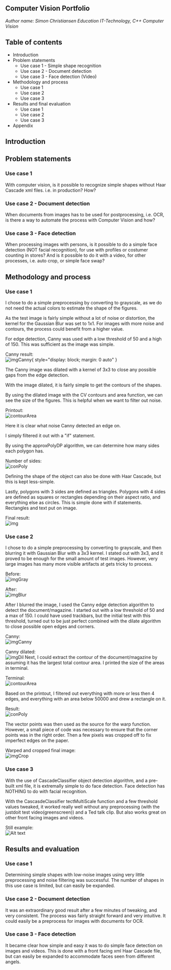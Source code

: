 ## Computer Vision Portfolio

*Author name: Simon Christiansen*
*Education IT-Technology, C++ Computer Vision*

## Table of contents

* Introduction
* Problem statements
	* Use case 1 - Simple shape recognition
	* Use case 2 - Document detection
	* Use case 3 - Face detection (Video)
* Methodology and process
	* Use case 1
	* Use case 2
	* Use case 3
* Results and final evaluation
	* Use case 1
	* Use case 2
	* Use case 3
* Appendix

## Introduction

## Problem statements
### Use case 1

With computer vision, is it possible to recognize simple shapes without Haar Cascade xml files. i.e. in production? How?

### Use case 2 - Document detection

When documents from images has to be used for postprocessing, i.e. OCR, is there a way to automate the process with Computer Vision and how?

### Use case 3 - Face detection

When processing images with persons, is it possible to do a simple face detection (NOT facial recognition), for use with profiles or costumer counting in stores? And is it possible to do it with a video, for other processes, i.e. auto crop, or simple face swap? 

## Methodology and process

### Use case 1

I chose to do a simple preprocessing by converting to grayscale, as we do not need the actual colors to estimate the shape of the figures.

As the test image is fairly simple without a lot of noise or distortion, the kernel for the Gaussian Blur was set to 1x1.  For images with more noise and contours, the process could benefit from a higher value.

For edge detection, Canny was used with a low threshold of 50 and a high of 150. This was sufficient as the image was simple. 

Canny result:<br>
![imgCanny](cv-usecase1-imgCanny.png){ style="display: block; margin: 0 auto" }

The Canny image was dilated with a kernel of 3x3 to close any possible gaps from the edge detection.

With the image dilated, it is fairly simple to get the contours of the shapes.

By using the dilated image with the CV contours and area function, we can see the size of the figures.
This is helpful when we want to filter out noise.

Printout:<br>
![contourArea](cv-usecase1-contourArea.png)

Here it is clear what noise Canny detected an edge on.

I simply filtered it out with a "if" statement.

By using the approxPolyDP algorithm, we can determine how many sides each polygon has.

Number of sides:<br>
![conPoly](cv-usecase1-conPoly.png)

Defining the shape of the object can also be done with Haar Cascade, but this is kept less-simple.

Lastly, polygons with 3 sides are defined as triangles. Polygons with 4 sides are defined as squares or rectangles depending on their aspect ratio, and everything else as circles. This is simple done with if statements. Rectangles and text put on image.

Final result:<br>
![img](cv-usecase1-img.png)

### Use case 2

I chose to do a simple preprocessing by converting to grayscale, and then blurring it with Gaussian Blur with a 3x3 kernel. I stated out with 3x3, and it proved to be enough for the small amount of test images. However, very large images has many more visible artifacts at gets tricky to process.

Before:<br>
![imgGray](cv-usecase2-imgGray.png)

After:<br>
![imgBlur](cv-usecase2-imgBlur.png)

After I blurred the image, I used the Canny edge detection algorithm to detect the document/magazine.
I started out with a low threshold of 50 and a max of 150. I could have used trackbars, but the initial test with this threshold, turned out to be just perfect combined with the dilate algorithm to close possible open edges and corners. 

Canny:<br>
![imgCanny](cv-usecase2-imgCanny.png)

Canny dilated:<br>
![imgDil](cv-usecase2-imgDil.png)
Next, I could extract the contour of the document/magazine by assuming it has the largest total contour area.
I printed the size of the areas in terminal.

Terminal:<br>
![contourArea](cv-usecase2-contourArea.png)

Based on the printout, I filtered out everything with more or less then 4 edges, and everything with an area below 50000 and drew a rectangle on it.

Result:<br>
![conPoly](cv-usecase2-conPoly.png)

The vector points was then used as the source for the warp function. However, a small piece of code was necessary to ensure that the corner points was in the right order. Then a few pixels was cropped off to fix imperfect edges on the paper.

Warped and cropped final image:<br>
![imgCrop](cv-usecase2-imgCrop.png)

### Use case 3

With the use of CascadeClassifier object detection algorithm, and a pre-built xml file, it is extremally simple to do face detection. Face detection has NOTHING to do with facial recognition.

With the CascasdeClassifier tectMultiScale function and a few threshold values tweaked, it worked really well without any preprocessing (with the justdoit test video(greenscreen)) and a Ted talk clip.  But also works great on other front facing images and videos.

Still example:<br>
![Alt text](cv-usecase3-face.png)

## Results and evaluation

### Use case 1

Determining simple shapes with low-noise images using very little preprocessing and noise filtering was successful. The number of shapes in this use case is limited, but can easily be expanded. 

### Use case 2 - Document detection

It was an extraordinary good result after a few minutes of tweaking, and very consistent. The process was fairly straight forward and very intuitive. It could easily be a preprocess for images with documents for OCR.

### Use case 3 - Face detection

It became clear how simple and easy it was to do simple face detection on images and videos. This is done with a front facing xml Haar Cascade file, but can easily be expanded to accommodate faces seen from different angels. 